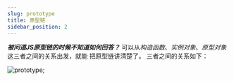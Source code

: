 ```yaml
---
slug: prototype
title: 原型链
sidebar_position: 2
---
```


***被问道JS原型链的时候不知道如何回答？*** 可以从*构造函数*、*实例对象*、*原型对象* 这三者之间的关系出发，就能
把原型链讲清楚了。
三者之间的关系如下：

![prototype](/img/prototype.png);
